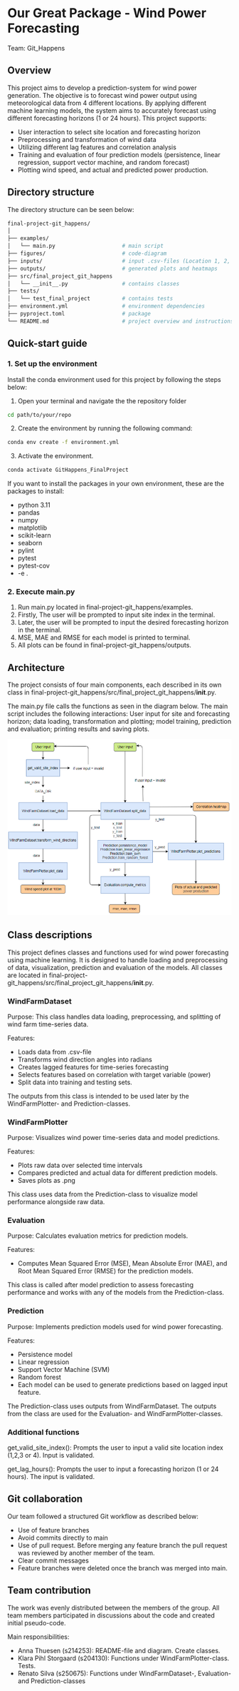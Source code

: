 # Our Great Package - Wind Power Forecasting

Team: Git_Happens

## Overview

This project aims to develop a prediction-system for wind power generation. The objective is to forecast wind power output using meteorological data from 4 different locations. By applying different machine learning models, the system aims to accurately forecast using different forecasting horizons (1 or 24 hours). This project supports:
- User interaction to select site location and forecasting horizon
- Preprocessing and transformation of wind data
- Utilizing different lag features and correlation analysis
- Training and evaluation of four prediction models (persistence, linear regression, support vector machine, and random forecast)
- Plotting wind speed, and actual and predicted power production.

## Directory structure

The directory structure can be seen below:

```bash
final-project-git_happens/
│
├── examples/
│   └── main.py                     # main script
├── figures/                        # code-diagram
├── inputs/                         # input .csv-files (Location 1, 2, 3 and 4)   
├── outputs/                        # generated plots and heatmaps
├── src/final_project_git_happens
│   └── __init__.py                 # contains classes
├── tests/
│   └── test_final_project          # contains tests
├── environment.yml                 # environment dependencies
├── pyproject.toml                  # package
└── README.md                       # project overview and instructions
```

## Quick-start guide

### 1. Set up the environment

Install the conda environment used for this project by following the steps below:

1. Open your terminal and navigate the the repository folder
```bash
cd path/to/your/repo
```
2. Create the environment by running the following command:
```bash
conda env create -f environment.yml
```
3. Activate the environment.
```bash
conda activate GitHappens_FinalProject
```
If you want to install the packages in your own environment, these are the packages to install:
* python 3.11
* pandas
* numpy
* matplotlib
* scikit-learn
* seaborn
* pylint
* pytest
* pytest-cov
* -e .

### 2. Execute main.py
1. Run main.py located in final-project-git_happens/examples.
2. Firstly, The user will be prompted to input site index in the terminal.
3. Later, the user will be prompted to input the desired forecasting horizon in the terminal.
4. MSE, MAE and RMSE for each model is printed to terminal.
5. All plots can be found in final-project-git_happens/outputs.

## Architecture

The project consists of four main components, each described in its own class in final-project-git_happens/src/final_project_git_happens/__init__.py. 

The main.py file calls the functions as seen in the diagram below. The main script includes the following interactions: User input for site and forecasting horizon; data loading, transformation and plotting; model training, prediction and evaluation; printing results and saving plots.

![Code architecture diagram](figures/code-architecture.png)

## Class descriptions
This project defines classes and functions used for wind power forecasting using machine learning. It is designed to handle loading and preprocessing of data, visualization, prediction and evaluation of the models. All classes are located in final-project-git_happens/src/final_project_git_happens/__init__.py.

### WindFarmDataset
Purpose: This class handles data loading, preprocessing, and splitting of wind farm time-series data.

Features:
- Loads data from .csv-file
- Transforms wind direction angles into radians
- Creates lagged features for time-series forecasting
- Selects features based on correlation with target variable (power)
- Split data into training and testing sets.

The outputs from this class is intended to be used later by the WindFarmPlotter- and Prediction-classes.

### WindFarmPlotter
Purpose: Visualizes wind power time-series data and model predictions.

Features:
- Plots raw data over selected time intervals
- Compares predicted and actual data for different prediction models.
- Saves plots as .png

This class uses data from the Prediction-class to visualize model performance alongside raw data.

### Evaluation
Purpose: Calculates evaluation metrics for prediction models.

Features:
- Computes Mean Squared Error (MSE), Mean Absolute Error (MAE), and Root Mean Squared Error (RMSE) for the prediction models.

This class is called after model prediction to assess forecasting performance and works with any of the models from the Prediction-class.

### Prediction
Purpose: Implements prediction models used for wind power forecasting.

Features:
- Persistence model
- Linear regression
- Support Vector Machine (SVM)
- Random forest
- Each model can be used to generate predictions based on lagged input feature.

The Prediction-class uses outputs from WindFarmDataset. The outputs from the class are used for the Evaluation- and WindFarmPlotter-classes.

### Additional functions
get_valid_site_index(): Prompts the user to input a valid site location index (1,2,3 or 4). Input is validated.

get_lag_hours(): Prompts the user to input a forecasting horizon (1 or 24 hours). The input is validated.

## Git collaboration
Our team followed a structured Git workflow as described below:
- Use of feature branches
- Avoid commits directly to main
- Use of pull request. Before merging any feature branch the pull request was reviewed by another member of the team.
- Clear commit messages
- Feature branches were deleted once the branch was merged into main.

## Team contribution
The work was evenly distributed between the members of the group. All team members participated in discussions about the code and created initial pseudo-code.

Main responsibilities:
- Anna Thuesen (s214253): README-file and diagram. Create classes.
- Klara Pihl Storgaard (s204130): Functions under WindFarmPlotter-class. Tests.
- Renato Silva (s250675): Functions under WindFarmDataset-, Evaluation- and Prediction-classes

